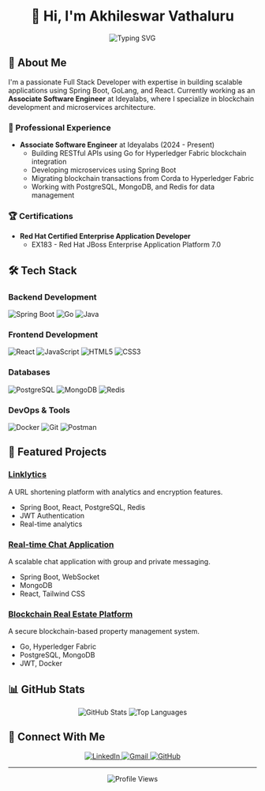 # <div align="center">👋 Hi, I'm Akhileswar Vathaluru</div>

<div align="center">
  <img src="https://readme-typing-svg.herokuapp.com?font=Fira+Code&weight=500&size=40&pause=1000&color=3B82F6&center=true&vCenter=true&random=false&width=600&height=100&lines=Full+Stack+Developer;Spring+Boot+%7C+GoLang+%7C+React;Blockchain+Enthusiast" alt="Typing SVG" />
</div>

## 🚀 About Me

I'm a passionate Full Stack Developer with expertise in building scalable applications using Spring Boot, GoLang, and React. Currently working as an **Associate Software Engineer** at Ideyalabs, where I specialize in blockchain development and microservices architecture.

### 💼 Professional Experience

- **Associate Software Engineer** at Ideyalabs (2024 - Present)
  - Building RESTful APIs using Go for Hyperledger Fabric blockchain integration
  - Developing microservices using Spring Boot
  - Migrating blockchain transactions from Corda to Hyperledger Fabric
  - Working with PostgreSQL, MongoDB, and Redis for data management

### 🏆 Certifications

- **Red Hat Certified Enterprise Application Developer**
  - EX183 - Red Hat JBoss Enterprise Application Platform 7.0

## 🛠️ Tech Stack

### Backend Development

![Spring Boot](https://img.shields.io/badge/Spring_Boot-6DB33F?style=for-the-badge&logo=spring-boot&logoColor=white)
![Go](https://img.shields.io/badge/Go-00ADD8?style=for-the-badge&logo=go&logoColor=white)
![Java](https://img.shields.io/badge/Java-ED8B00?style=for-the-badge&logo=java&logoColor=white)

### Frontend Development

![React](https://img.shields.io/badge/React-20232A?style=for-the-badge&logo=react&logoColor=61DAFB)
![JavaScript](https://img.shields.io/badge/JavaScript-F7DF1E?style=for-the-badge&logo=javascript&logoColor=black)
![HTML5](https://img.shields.io/badge/HTML5-E34F26?style=for-the-badge&logo=html5&logoColor=white)
![CSS3](https://img.shields.io/badge/CSS3-1572B6?style=for-the-badge&logo=css3&logoColor=white)

### Databases

![PostgreSQL](https://img.shields.io/badge/PostgreSQL-316192?style=for-the-badge&logo=postgresql&logoColor=white)
![MongoDB](https://img.shields.io/badge/MongoDB-4EA94B?style=for-the-badge&logo=mongodb&logoColor=white)
![Redis](https://img.shields.io/badge/Redis-DC382D?style=for-the-badge&logo=redis&logoColor=white)

### DevOps & Tools

![Docker](https://img.shields.io/badge/Docker-2496ED?style=for-the-badge&logo=docker&logoColor=white)
![Git](https://img.shields.io/badge/Git-F05032?style=for-the-badge&logo=git&logoColor=white)
![Postman](https://img.shields.io/badge/Postman-FF6C37?style=for-the-badge&logo=postman&logoColor=white)

## 🌟 Featured Projects

### [Linklytics](https://akhil-amber.vercel.app/)

A URL shortening platform with analytics and encryption features.

- Spring Boot, React, PostgreSQL, Redis
- JWT Authentication
- Real-time analytics

### [Real-time Chat Application](https://chat-app-six-sandy-60.vercel.app)

A scalable chat application with group and private messaging.

- Spring Boot, WebSocket
- MongoDB
- React, Tailwind CSS

### [Blockchain Real Estate Platform](https://github.com/Akhil351/Real-Estate-Management-System)

A secure blockchain-based property management system.

- Go, Hyperledger Fabric
- PostgreSQL, MongoDB
- JWT, Docker

## 📊 GitHub Stats

<div align="center">
  <img src="https://github-readme-stats.vercel.app/api?username=akhil351&show_icons=true&theme=radical" alt="GitHub Stats" />
  <img src="https://github-readme-stats.vercel.app/api/top-langs/?username=akhil351&layout=compact&theme=radical" alt="Top Languages" />
</div>

## 🤝 Connect With Me

<div align="center">
  <a href="https://www.linkedin.com/in/v-akhileswar-a46062250/">
    <img src="https://img.shields.io/badge/LinkedIn-0077B5?style=for-the-badge&logo=linkedin&logoColor=white" alt="LinkedIn" />
  </a>
  <a href="mailto:akhil.vathaluru@gmail.com">
    <img src="https://img.shields.io/badge/Gmail-D14836?style=for-the-badge&logo=gmail&logoColor=white" alt="Gmail" />
  </a>
  <a href="https://github.com/Akhil351">
    <img src="https://img.shields.io/badge/GitHub-100000?style=for-the-badge&logo=github&logoColor=white" alt="GitHub" />
  </a>
</div>

---

<div align="center">
  <img src="https://komarev.com/ghpvc/?username=akhil351&style=flat-square&color=blue" alt="Profile Views" />
</div>
